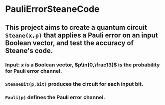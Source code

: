 # PauliErrorSteaneCode
## This project aims to create a quantum circuit `Steane(x,p)` that applies a Pauli error on an input Boolean vector, and test the accuracy of Steane's code.
### Input: $x$ is a Boolean vector, $p\in(0,\frac13)$ is the probability for Pauli error channel.
### `SteaneBit(p,bit)` produces the circuit for each input bit.
### `Pauli(p)` defines the Pauli error channel.
